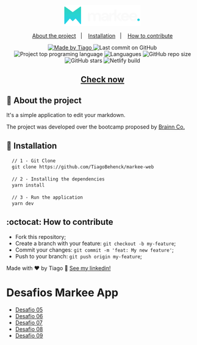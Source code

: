 

<div align="center">
  <img src="./src/ui/assets/fullLogo.svg" width="200" alt="Logo do Markee"/>
</div>

<p align="center">
  <a href="#pencil-about-the-project">About the project</a>&nbsp;&nbsp;&nbsp;|&nbsp;&nbsp;&nbsp;
  <a href="#wrench-installation">Installation</a>&nbsp;&nbsp;&nbsp;|&nbsp;&nbsp;&nbsp;
  <a href="#octocat-how-to-contribute">How to contribute</a>
</p>

<p align="center">

  <a href="https://github.com/tiagobehenck">
    <img alt="Made by Tiago" src="https://img.shields.io/badge/made%20by-Tiago Behenck-1FC8E1">
  </a>

  <img alt="Last commit on GitHub" src="https://img.shields.io/github/last-commit/TiagoBehenck/markee-web?color=1FC8E1">
 
  <img alt="Project top programing language" src="https://img.shields.io/github/languages/top/TiagoBehenck/markee-web?color=1FC8E1">

  <img alt="Languagues" src="https://img.shields.io/github/languages/count/TiagoBehenck/markee-web?color=1FC8E1">

  <img alt="GitHub repo size" src="https://img.shields.io/github/repo-size/TiagoBehenck/markee-web?color=1FC8E1">

  <img alt="GitHub stars" src="https://img.shields.io/github/stars/TiagoBehenck/markee-web?color=1FC8E1" />

  <img alt="Netlify build" src="https://api.netlify.com/api/v1/badges/810e0fa2-f67d-45fa-a2f9-71e6ee5fea20/deploy-status" />

</p>

<h2 align="center">
  <a href="https://markee-tbs.netlify.app">Check now</a>
</h2>

## :pencil: About the project

It's a simple application to edit your markdown.

The project was developed over the bootcamp proposed by <a href="https://brainn.co/">Brainn Co.</a> 

## :wrench: Installation

```
  // 1 - Git Clone
  git clone https://github.com/TiagoBehenck/markee-web

  // 2 - Installing the dependencies
  yarn install

  // 3 - Run the application
  yarn dev

```

## :octocat: How to contribute

- Fork this repository;
- Create a branch with your feature: `git checkout -b my-feature`;
- Commit your changes: `git commit -m 'feat: My new feature'`;
- Push to your branch: `git push origin my-feature`;

Made with ♥ by Tiago :wave: [See my linkedin!](https://www.linkedin.com/in/tiago-behenck-dos-santos/)

# Desafios Markee App

- [Desafio 05](https://github.com/TiagoBehenck/markee-web/pull/1)
- [Desafio 06](https://github.com/TiagoBehenck/markee-web/pull/2)
- [Desafio 07](https://github.com/TiagoBehenck/markee-web/pull/3)
- [Desafio 08](https://github.com/TiagoBehenck/markee-web/pull/4)
- [Desafio 09](https://github.com/TiagoBehenck/markee-web/pull/5)
